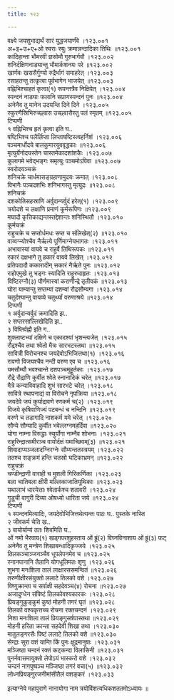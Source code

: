 ```yaml
---
title: १२३

---
```

वक्ष्ये जयशुभाद्यर्थं सारं युद्धजयार्णवे ।१२३.००१  
अ+इ+उ+ए+ओ स्वराः स्युः क्रमान्नन्दादिका तिथिः ॥१२३.००१  
कादिहान्ता भौमरवी ज्ञसोमौ गुरुभार्गवौ ।१२३.००२  
शनिर्दक्षिणनाड्यान्तु भौमार्कशनयः परे ॥१२३.००२  
खार्णवः खससैर्गुण्यो रुद्रैर्भागं समाहरेत् ।१२३.००३  
रसाहतन्तु तत्कृत्वा पूर्वभागेन भाजयेत् ॥१२३.००३  
वह्निभिश्चाहतं कृत्वा(१) रूपन्तत्रैव निक्षिपेत् ।१२३.००४  
स्पन्दनं नाड्याः फलानि सप्राणस्पन्दनं पुनः ॥१२३.००४  
अनेनैव तु मानेन उदयन्ति दिने दिने ।१२३.००५  
स्फुरणैस्रिभिरुच्छ्वास उच्छ्वासैस्तु पलं स्मृतम् ॥१२३.००५  
टिप्पणी  
१ वह्निभिश्च हृतं कृत्वा इति घ..  
षष्टिभिश्च पलैर्लिप्ता लिप्ताषष्टिस्त्वहर्निशं ।१२३.००६  
पञ्चमार्धोदये बालकुमारयुववृद्धकाः ॥१२३.००६  
मृत्युर्येनोदयस्तेन चास्तमेकादशांशकैः ।१२३.००७  
कुलागमे भवेद्भङ्गः समृत्युः पञ्चमोऽपिवा ॥१२३.००७  
स्वरोदयञ्चक्रं  
शनिचक्रे चार्धमासङ्ग्रहाणामुदयः क्रमात् ।१२३.००८  
विभागैः पञ्चदशभिः शनिभागस्तु मृत्युदः ॥१२३.००८  
शनिचक्रं  
दशकोतिसहस्राणि अर्वुदान्यर्वुदं हरेत्(१) ।१२३.००९  
त्रयोदशे च लक्षाणि प्रमाणं कूर्मरूपिणः ॥१२३.००९  
मघादौ कृत्तिकाद्यन्तस्तद्देशान्तः शनिस्थितौ ।१२३.०१०  
कूर्मचक्रं  
राहुचक्रे च सप्तोर्धमधः सप्त च संलिखेत्(२) ॥१२३.०१०  
वाय्वग्न्योश्चैव नैर्ऋत्ये पूर्णिमाग्नेयभागतः ।१२३.०११  
अभावास्यां वायवे च राहुर्वै तिथिरूपकः ॥१२३.०११  
रकारं दक्षभागे तु हकारं वायवे लिखेत् ।१२३.०१२  
प्रतिपदादौ ककारादीन् सकारं नैर्ऋते पुनः ॥१२३.०१२  
राहोएमुखे तु भङ्गः स्यादिति राहुरुदाहृतः ।१२३.०१३  
विष्टिरग्नौ(३) पौर्णमास्यां कराणीन्द्रे तृतीयकं ॥१२३.०१३  
घोरा याम्यान्तु सप्तम्यां दशम्यां रौद्रसौम्यगा ।१२३.०१४  
चतुर्दश्यान्तु वायव्ये चतुर्थ्यां वरुणाश्रये ॥१२३.०१४  
टिप्पणी  
१ अर्वुदान्यर्वुदं क्रमादिति झ..  
२ सप्तरसांल्लिखेदिति झ..  
३ विष्तिर्वह्नौ इति ग..  
शुक्लाष्टभ्यां दक्षिणे च एकादश्यां भृशन्त्यजेत् ।१२३.०१५  
रौद्रश्चैव तथा श्वेतो मैत्रः सारभटस्तथा ॥१२३.०१५  
सावित्री विरोचनश्च जयदेवोऽभिजित्तथा(१) ।१२३.०१६  
रावणो विजयश्चैव नन्दी वरुण एव च ॥१२३.०१६  
यमसौम्यौ भवश्चान्ते दशपञ्चमुहूर्तकाः ।१२३.०१७  
रौद्रे रौद्राणि कुर्वीत श्वेते स्नानादिकं चरेत् ॥१२३.०१७  
मैत्रे कन्याविवाहादि शुभं सारभटे चरेत् ।१२३.०१८  
सावित्रे स्थापनाद्यं वा विरोचने नृपक्रिया ॥१२३.०१८  
जयदेवे जयं कुर्याद्रावणे रणकर्म च(२) ।१२३.०१९  
विजये कृषिवाणिज्यं पटबन्धं च नन्दिनि ॥१२३.०१९  
वरुणे च तडागादि नाशकर्म यमे चरेत् ।१२३.०२०  
सौम्ये सौम्यादि कुर्वीत भवेल्लग्नमहर्दिवा ॥१२३.०२०  
योगा नाम्ना विरुद्धाः स्युर्योगा नाम्नैव शोभनाः ।१२३.०२१  
राहुरिन्द्रात्समीरञ्च वायोर्दक्षं यमाच्छिवम्(३) ॥१२३.०२१  
शिवादाप्यञ्जलादग्निरग्नेः सौम्यन्ततस्त्रयम् ।१२३.०२२  
ततश्च सङ्क्रमं हन्ति चतस्रो घटिकाभ्रमन् ॥१२३.०२२  
राहुचक्रं  
चण्डीन्द्राणी वाराही च मुशली गिरिकर्णिका ।१२३.०२३  
बला चातिबला क्षीरी मल्लिकाजातियूथिकाः ॥१२३.०२३  
यथालाभं धारयेत्ताः श्वेतार्कश्च शतावरी ।१२३.०२४  
गुडूची वागुरी दिव्या ओषध्यो धारिता जये ॥१२३.०२४  
टिप्पणी  
१ स्पन्दनमित्यादिः, जयदेवोभिजित्तथेत्यन्तः पाठः घ.. पुस्तके नास्ति  
२ जीवकर्म चेति ख..  
३ वायोर्याम्यं ततः शिवमिति घ..  
ओं नमो भैरवाय(१) खड्गपरशुहस्ताय ओं ह्रूं(२) विघ्नविनाशाय ओं ह्रूं(३) फट्  
अनेनैव तु मन्त्रेण शिखाबन्धादिकृज्जये ।१२३.०२५  
तिलकञ्चाञ्जनञ्चैव धूपलेपनमेव च ॥१२३.०२५  
स्नानपानानि तैलानि योगधूलिमतः शृणु ।१२३.०२६  
शुभगा मनःशिला तालं लाक्षारससमन्वितं ॥१२३.०२६  
तरुणीक्षीरसंयुक्तो ललाटे तिलको वशे ।१२३.०२७  
विष्णुक्रान्ता च सर्पाक्षी सहदेवञ्च(४) रोचना ॥१२३.०२७  
अजादुग्धेन संपिष्टं तिलकोवश्यकारकः ।१२३.०२८  
प्रियङ्गुकुङ्कुमं कुष्ठं मोहनी तगरं घृतं ॥१२३.०२८  
तिलको वश्यकृत्तच्च रोचना रक्तचन्दनं ।१२३.०२९  
निशा मनःशिला तालं प्रियङ्गुसर्षपास्तथा ॥१२३.०२९  
मोहनी हरिता क्रान्ता सहदेवी शिखा तथा ।१२३.०३०  
मातुलङ्गरसैः पिष्टं ललाटे तिलको वशे ॥१२३.०३०  
सेन्द्राः सुरा वशं यान्ति किं पुनः क्षुद्रमानुषाः ।१२३.०३१  
मञ्जिष्ठा चन्दनं रक्तं कट्कन्दा विलासिनी ॥१२३.०३१  
पुनर्नवासमायुक्तो लेपोऽयं भास्करो वशे ।१२३.०३२  
चन्दनं नागपुष्पञ्च मञ्जिष्ठा तगरं वचा(५) ॥१२३.०३२  
लोध्नप्रियङ्गुरजनीमांसीतैलं वशङ्करं ।१२३.०३३  
  
इत्याग्नेये महापुराणे नानायोगा नाम त्रयोविंशत्यधिकशततमोऽध्यायः ॥